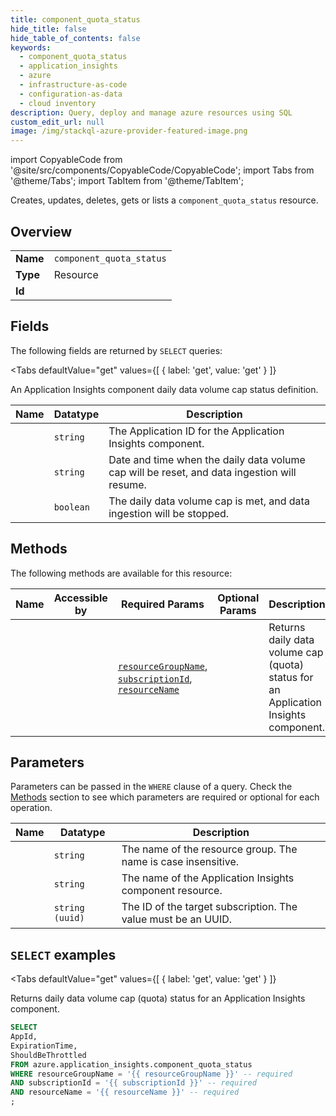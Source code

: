 ```yaml
--- 
title: component_quota_status
hide_title: false
hide_table_of_contents: false
keywords:
  - component_quota_status
  - application_insights
  - azure
  - infrastructure-as-code
  - configuration-as-data
  - cloud inventory
description: Query, deploy and manage azure resources using SQL
custom_edit_url: null
image: /img/stackql-azure-provider-featured-image.png
---
```


import CopyableCode from '@site/src/components/CopyableCode/CopyableCode';
import Tabs from '@theme/Tabs';
import TabItem from '@theme/TabItem';

Creates, updates, deletes, gets or lists a <code>component_quota_status</code> resource.

## Overview
<table><tbody>
<tr><td><b>Name</b></td><td><code>component_quota_status</code></td></tr>
<tr><td><b>Type</b></td><td>Resource</td></tr>
<tr><td><b>Id</b></td><td><CopyableCode code="azure.application_insights.component_quota_status" /></td></tr>
</tbody></table>

## Fields

The following fields are returned by `SELECT` queries:

<Tabs
    defaultValue="get"
    values={[
        { label: 'get', value: 'get' }
    ]}
>
<TabItem value="get">

An Application Insights component daily data volume cap status definition.

<table>
<thead>
    <tr>
    <th>Name</th>
    <th>Datatype</th>
    <th>Description</th>
    </tr>
</thead>
<tbody>
<tr>
    <td><CopyableCode code="AppId" /></td>
    <td><code>string</code></td>
    <td>The Application ID for the Application Insights component.</td>
</tr>
<tr>
    <td><CopyableCode code="ExpirationTime" /></td>
    <td><code>string</code></td>
    <td>Date and time when the daily data volume cap will be reset, and data ingestion will resume.</td>
</tr>
<tr>
    <td><CopyableCode code="ShouldBeThrottled" /></td>
    <td><code>boolean</code></td>
    <td>The daily data volume cap is met, and data ingestion will be stopped.</td>
</tr>
</tbody>
</table>
</TabItem>
</Tabs>

## Methods

The following methods are available for this resource:

<table>
<thead>
    <tr>
    <th>Name</th>
    <th>Accessible by</th>
    <th>Required Params</th>
    <th>Optional Params</th>
    <th>Description</th>
    </tr>
</thead>
<tbody>
<tr>
    <td><a href="#get"><CopyableCode code="get" /></a></td>
    <td><CopyableCode code="select" /></td>
    <td><a href="#parameter-resourceGroupName"><code>resourceGroupName</code></a>, <a href="#parameter-subscriptionId"><code>subscriptionId</code></a>, <a href="#parameter-resourceName"><code>resourceName</code></a></td>
    <td></td>
    <td>Returns daily data volume cap (quota) status for an Application Insights component.</td>
</tr>
</tbody>
</table>

## Parameters

Parameters can be passed in the `WHERE` clause of a query. Check the [Methods](#methods) section to see which parameters are required or optional for each operation.

<table>
<thead>
    <tr>
    <th>Name</th>
    <th>Datatype</th>
    <th>Description</th>
    </tr>
</thead>
<tbody>
<tr id="parameter-resourceGroupName">
    <td><CopyableCode code="resourceGroupName" /></td>
    <td><code>string</code></td>
    <td>The name of the resource group. The name is case insensitive.</td>
</tr>
<tr id="parameter-resourceName">
    <td><CopyableCode code="resourceName" /></td>
    <td><code>string</code></td>
    <td>The name of the Application Insights component resource.</td>
</tr>
<tr id="parameter-subscriptionId">
    <td><CopyableCode code="subscriptionId" /></td>
    <td><code>string (uuid)</code></td>
    <td>The ID of the target subscription. The value must be an UUID.</td>
</tr>
</tbody>
</table>

## `SELECT` examples

<Tabs
    defaultValue="get"
    values={[
        { label: 'get', value: 'get' }
    ]}
>
<TabItem value="get">

Returns daily data volume cap (quota) status for an Application Insights component.

```sql
SELECT
AppId,
ExpirationTime,
ShouldBeThrottled
FROM azure.application_insights.component_quota_status
WHERE resourceGroupName = '{{ resourceGroupName }}' -- required
AND subscriptionId = '{{ subscriptionId }}' -- required
AND resourceName = '{{ resourceName }}' -- required
;
```
</TabItem>
</Tabs>
